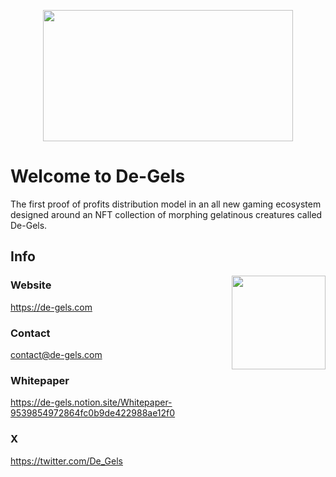 <p align="center">
  <img src="https://github.com/orgs/Degels/projects/1/assets/35517586/4eadcd0d-68fb-42bd-8e14-161188ab33db" width="400" height="210"/>
</p>

# Welcome to De-Gels
The first proof of profits distribution model in an all new gaming ecosystem designed around an NFT collection of morphing gelatinous creatures called De-Gels.

## Info
<img src="https://github.com/orgs/Degels/projects/1/assets/35517586/f10833c0-b251-43f1-a4fa-714e727b998a" width="150" height="150" align="right">

### Website 
https://de-gels.com

### Contact
contact@de-gels.com

### Whitepaper
https://de-gels.notion.site/Whitepaper-9539854972864fc0b9de422988ae12f0

### X
https://twitter.com/De_Gels

